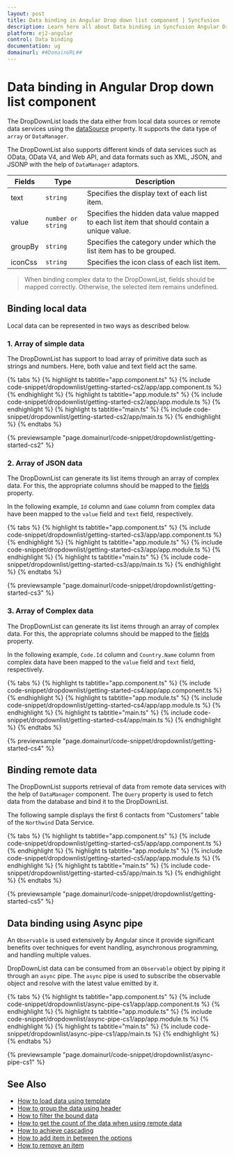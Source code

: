 ```yaml
---
layout: post
title: Data binding in Angular Drop down list component | Syncfusion
description: Learn here all about Data binding in Syncfusion Angular Drop down list component of Syncfusion Essential JS 2 and more.
platform: ej2-angular
control: Data binding 
documentation: ug
domainurl: ##DomainURL##
---
```


# Data binding in Angular Drop down list component

The DropDownList loads the data either from local data sources or
remote data services using the
[dataSource](https://ej2.syncfusion.com/angular/documentation/api/combo-box/#datasource) property. It supports
the data type of `array` or `DataManager`.

The DropDownList also supports different kinds of data services such as OData, OData V4, and Web API,
and data formats such as XML, JSON, and JSONP with the help of `DataManager` adaptors.

| Fields | Type | Description |
|------|------|-------------|
| text |  `string` | Specifies the display text of each list item. |
| value |  `number or string` | Specifies the hidden data value mapped to each list item that should contain a unique value. |
| groupBy |  `string` | Specifies the category under which the list item has to be grouped. |
| iconCss |  `string` | Specifies the icon class of each list item. |

> When binding complex data to the DropDownList, fields should be mapped correctly. Otherwise, the selected item remains undefined.

## Binding local data

Local data can be represented in two ways as described below.

### 1. Array of simple data

The DropDownList has support to load array of primitive data such as strings and numbers. Here, both value and text field act the same.

{% tabs %}
{% highlight ts tabtitle="app.component.ts" %}
{% include code-snippet/dropdownlist/getting-started-cs2/app/app.component.ts %}
{% endhighlight %}
{% highlight ts tabtitle="app.module.ts" %}
{% include code-snippet/dropdownlist/getting-started-cs2/app/app.module.ts %}
{% endhighlight %}
{% highlight ts tabtitle="main.ts" %}
{% include code-snippet/dropdownlist/getting-started-cs2/app/main.ts %}
{% endhighlight %}
{% endtabs %}
  
{% previewsample "page.domainurl/code-snippet/dropdownlist/getting-started-cs2" %}

### 2. Array of JSON data

The DropDownList can generate its list items through an array of complex data. For this,
the appropriate columns should be mapped to the [fields](https://ej2.syncfusion.com/angular/documentation/api/drop-down-list/#fields)
property.

In the following example, `Id` column and `Game` column from complex data have been mapped to the `value` field and `text` field, respectively.

{% tabs %}
{% highlight ts tabtitle="app.component.ts" %}
{% include code-snippet/dropdownlist/getting-started-cs3/app/app.component.ts %}
{% endhighlight %}
{% highlight ts tabtitle="app.module.ts" %}
{% include code-snippet/dropdownlist/getting-started-cs3/app/app.module.ts %}
{% endhighlight %}
{% highlight ts tabtitle="main.ts" %}
{% include code-snippet/dropdownlist/getting-started-cs3/app/main.ts %}
{% endhighlight %}
{% endtabs %}
  
{% previewsample "page.domainurl/code-snippet/dropdownlist/getting-started-cs3" %}

### 3. Array of Complex data

The DropDownList can generate its list items through an array of complex data. For this,
the appropriate columns should be mapped to the [fields](https://ej2.syncfusion.com/angular/documentation/api/drop-down-list/#fields)
property.

In the following example, `Code.Id` column and `Country.Name` column from complex data have been mapped
to the `value` field and `text` field, respectively.

{% tabs %}
{% highlight ts tabtitle="app.component.ts" %}
{% include code-snippet/dropdownlist/getting-started-cs4/app/app.component.ts %}
{% endhighlight %}
{% highlight ts tabtitle="app.module.ts" %}
{% include code-snippet/dropdownlist/getting-started-cs4/app/app.module.ts %}
{% endhighlight %}
{% highlight ts tabtitle="main.ts" %}
{% include code-snippet/dropdownlist/getting-started-cs4/app/main.ts %}
{% endhighlight %}
{% endtabs %}
  
{% previewsample "page.domainurl/code-snippet/dropdownlist/getting-started-cs4" %}

## Binding remote data

The DropDownList supports retrieval of data from remote data services with the help
of `DataManager` component. The `Query` property is
used to fetch data from the database and bind it to the DropDownList.

The following sample displays the first 6 contacts from “Customers” table of the `Northwind` Data Service.

{% tabs %}
{% highlight ts tabtitle="app.component.ts" %}
{% include code-snippet/dropdownlist/getting-started-cs5/app/app.component.ts %}
{% endhighlight %}
{% highlight ts tabtitle="app.module.ts" %}
{% include code-snippet/dropdownlist/getting-started-cs5/app/app.module.ts %}
{% endhighlight %}
{% highlight ts tabtitle="main.ts" %}
{% include code-snippet/dropdownlist/getting-started-cs5/app/main.ts %}
{% endhighlight %}
{% endtabs %}
  
{% previewsample "page.domainurl/code-snippet/dropdownlist/getting-started-cs5" %}

## Data binding using Async pipe

An `Observable` is used extensively by Angular since it provide significant benefits over techniques for event handling, asynchronous programming, and handling multiple values.

DropDownList data can be consumed from an `Observable` object by piping it through an `async` pipe. The `async` pipe is used to subscribe the observable object and resolve with the latest value emitted by it.

{% tabs %}
{% highlight ts tabtitle="app.component.ts" %}
{% include code-snippet/dropdownlist/async-pipe-cs1/app/app.component.ts %}
{% endhighlight %}
{% highlight ts tabtitle="app.module.ts" %}
{% include code-snippet/dropdownlist/async-pipe-cs1/app/app.module.ts %}
{% endhighlight %}
{% highlight ts tabtitle="main.ts" %}
{% include code-snippet/dropdownlist/async-pipe-cs1/app/main.ts %}
{% endhighlight %}
{% endtabs %}
  
{% previewsample "page.domainurl/code-snippet/dropdownlist/async-pipe-cs1" %}

## See Also

* [How to load data using template](./templates#item-template)
* [How to group the data using header](./grouping/)
* [How to filter the bound data](./filtering/)
* [How to get the count of the data when using remote data](./how-to/remote-data-bind/)
* [How to achieve cascading](./how-to/cascading/)
* [How to add item in between the options](./how-to/add-item/)
* [How to remove an item](./how-to/remove-item/)